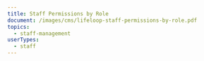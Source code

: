```yaml
---
title: Staff Permissions by Role
document: /images/cms/lifeloop-staff-permissions-by-role.pdf
topics:
  - staff-management
userTypes:
  - staff
---
```

